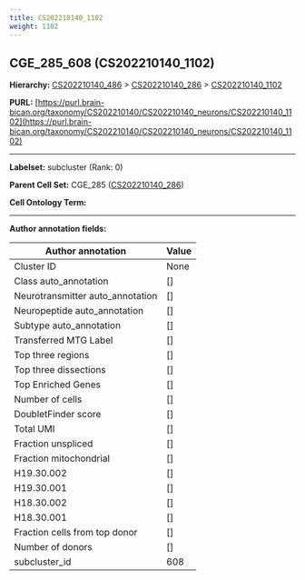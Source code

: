 ```yaml
---
title: CS202210140_1102
weight: 1102
---
```

## CGE_285_608 (CS202210140_1102)
<b>Hierarchy: </b>
[CS202210140_486](../CS202210140_486) >
[CS202210140_286](../CS202210140_286) >
[CS202210140_1102](../CS202210140_1102)

**PURL:** [https://purl.brain-bican.org/taxonomy/CS202210140/CS202210140_neurons/CS202210140_1102](https://purl.brain-bican.org/taxonomy/CS202210140/CS202210140_neurons/CS202210140_1102)

---


**Labelset:** subcluster (Rank: 0)

**Parent Cell Set:** CGE_285 ([CS202210140_286](../CS202210140_286))



**Cell Ontology Term:** 

[MARKER GENES.]: #


---

[TRANSFERRED ANNOTATIONS.]: #


[AUTHOR ANNOTATION FIELDS.]: #


**Author annotation fields:**

| Author annotation | Value |
|-------------------|-------|
|Cluster ID|None|
|Class auto_annotation|[]|
|Neurotransmitter auto_annotation|[]|
|Neuropeptide auto_annotation|[]|
|Subtype auto_annotation|[]|
|Transferred MTG Label|[]|
|Top three regions|[]|
|Top three dissections|[]|
|Top Enriched Genes|[]|
|Number of cells|[]|
|DoubletFinder score|[]|
|Total UMI|[]|
|Fraction unspliced|[]|
|Fraction mitochondrial|[]|
|H19.30.002|[]|
|H19.30.001|[]|
|H18.30.002|[]|
|H18.30.001|[]|
|Fraction cells from top donor|[]|
|Number of donors|[]|
|subcluster_id|608|
